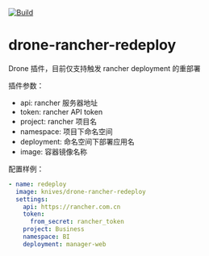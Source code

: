 [![Build](https://github.com/zongwei007/drone-rancher-redeploy/actions/workflows/build.yml/badge.svg)](https://github.com/zongwei007/drone-rancher-redeploy/actions/workflows/build.yml)

# drone-rancher-redeploy

Drone 插件，目前仅支持触发 rancher deployment 的重部署

插件参数：

- api: rancher 服务器地址
- token: rancher API token
- project: rancher 项目名
- namespace: 项目下命名空间
- deployment: 命名空间下部署应用名
- image: 容器镜像名称

配置样例：

```yml
- name: redeploy
  image: knives/drone-rancher-redeploy
  settings:
    api: https://rancher.com.cn
    token:
      from_secret: rancher_token
    project: Business
    namespace: BI
    deployment: manager-web
```
